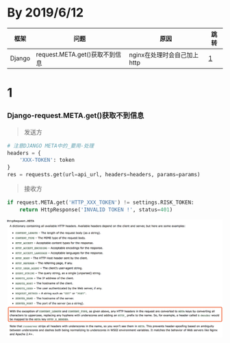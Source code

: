# By 2019/6/12

框架|问题|原因|跳转
---|---|---|---
Django|request.META.get()获取不到信息|nginx在处理时会自己加上http|[1](#1)

# 1
### Django-request.META.get()获取不到信息
> 发送方
```python
# 注意DJANGO META中的_要用-处理
headers = {
    'XXX-TOKEN': token
}
res = requests.get(url=api_url, headers=headers, params=params)
```
> 接收方
```python
if request.META.get('HTTP_XXX_TOKEN') != settings.RISK_TOKEN:
    return HttpResponse('INVALID TOKEN !', status=401)
```
![](./image/Django_META.png)
